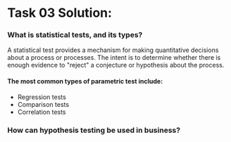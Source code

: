
# Task 03 Solution:
### What is statistical tests, and its types?

A statistical test provides a mechanism for making quantitative decisions about a process or processes. The intent is to determine whether there is enough evidence to "reject" a conjecture or hypothesis about the process. 

#### The most common types of parametric test include:

- Regression tests
- Comparison tests
- Correlation tests

### How can hypothesis testing be used in business?
